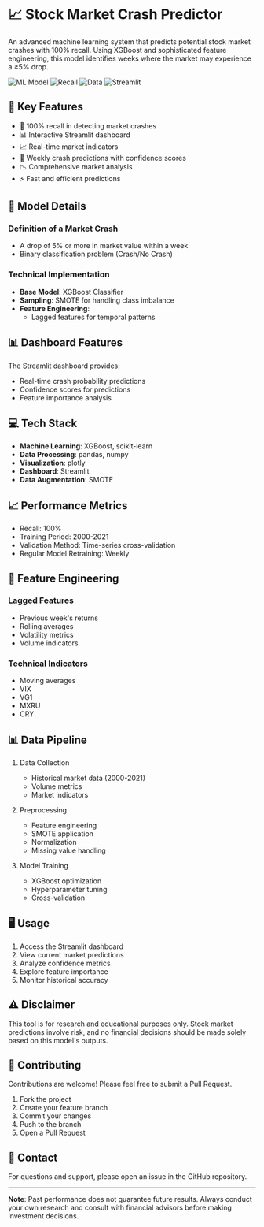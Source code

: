 # 📈 Stock Market Crash Predictor

An advanced machine learning system that predicts potential stock market crashes with 100% recall. Using XGBoost and sophisticated feature engineering, this model identifies weeks where the market may experience a ≥5% drop.

![ML Model](https://img.shields.io/badge/Model-XGBoost-red)
![Recall](https://img.shields.io/badge/Recall-100%25-brightgreen)
![Data](https://img.shields.io/badge/Historical%20Data-2000--2021-blue)
![Streamlit](https://img.shields.io/badge/Dashboard-Streamlit-orange)

## 🌟 Key Features

- 🎯 100% recall in detecting market crashes
- 📊 Interactive Streamlit dashboard
- 📈 Real-time market indicators
- 🔮 Weekly crash predictions with confidence scores
- 📉 Comprehensive market analysis
- ⚡ Fast and efficient predictions

## 🤖 Model Details

### Definition of a Market Crash

- A drop of 5% or more in market value within a week
- Binary classification problem (Crash/No Crash)

### Technical Implementation

- **Base Model**: XGBoost Classifier
- **Sampling**: SMOTE for handling class imbalance
- **Feature Engineering**:
  - Lagged features for temporal patterns

## 📊 Dashboard Features

The Streamlit dashboard provides:

- Real-time crash probability predictions
- Confidence scores for predictions
- Feature importance analysis

## 💻 Tech Stack

- **Machine Learning**: XGBoost, scikit-learn
- **Data Processing**: pandas, numpy
- **Visualization**: plotly
- **Dashboard**: Streamlit
- **Data Augmentation**: SMOTE

## 📈 Performance Metrics

- Recall: 100%
- Training Period: 2000-2021
- Validation Method: Time-series cross-validation
- Regular Model Retraining: Weekly

## 🔧 Feature Engineering

### Lagged Features

- Previous week's returns
- Rolling averages
- Volatility metrics
- Volume indicators

### Technical Indicators

- Moving averages
- VIX
- VG1
- MXRU
- CRY

## 📊 Data Pipeline

1. Data Collection

   - Historical market data (2000-2021)
   - Volume metrics
   - Market indicators

2. Preprocessing

   - Feature engineering
   - SMOTE application
   - Normalization
   - Missing value handling

3. Model Training
   - XGBoost optimization
   - Hyperparameter tuning
   - Cross-validation

## 🖥️ Usage

1. Access the Streamlit dashboard
2. View current market predictions
3. Analyze confidence metrics
4. Explore feature importance
5. Monitor historical accuracy

## ⚠️ Disclaimer

This tool is for research and educational purposes only. Stock market predictions involve risk, and no financial decisions should be made solely based on this model's outputs.

## 🤝 Contributing

Contributions are welcome! Please feel free to submit a Pull Request.

1. Fork the project
2. Create your feature branch
3. Commit your changes
4. Push to the branch
5. Open a Pull Request

## 📧 Contact

For questions and support, please open an issue in the GitHub repository.

---

**Note**: Past performance does not guarantee future results. Always conduct your own research and consult with financial advisors before making investment decisions.

```

```
